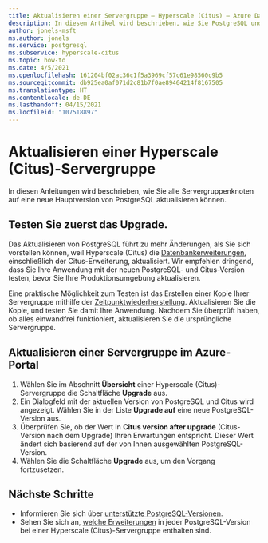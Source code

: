 ```yaml
---
title: Aktualisieren einer Servergruppe – Hyperscale (Citus) – Azure Database for PostgreSQL
description: In diesem Artikel wird beschrieben, wie Sie PostgreSQL und Citus in Azure Database for PostgreSQL aktualisieren können – Hyperscale (Citus).
author: jonels-msft
ms.author: jonels
ms.service: postgresql
ms.subservice: hyperscale-citus
ms.topic: how-to
ms.date: 4/5/2021
ms.openlocfilehash: 161204bf02ac36c1f5a3969cf57c61e98560c9b5
ms.sourcegitcommit: db925ea0af071d2c81b7f0ae89464214f8167505
ms.translationtype: HT
ms.contentlocale: de-DE
ms.lasthandoff: 04/15/2021
ms.locfileid: "107518897"
---
```

# <a name="upgrade-hyperscale-citus-server-group"></a>Aktualisieren einer Hyperscale (Citus)-Servergruppe

In diesen Anleitungen wird beschrieben, wie Sie alle Servergruppenknoten auf eine neue Hauptversion von PostgreSQL aktualisieren können.

## <a name="test-the-upgrade-first"></a>Testen Sie zuerst das Upgrade.

Das Aktualisieren von PostgreSQL führt zu mehr Änderungen, als Sie sich vorstellen können, weil Hyperscale (Citus) die [Datenbankerweiterungen](concepts-hyperscale-extensions.md), einschließlich der Citus-Erweiterung, aktualisiert.
Wir empfehlen dringend, dass Sie Ihre Anwendung mit der neuen PostgreSQL- und Citus-Version testen, bevor Sie Ihre Produktionsumgebung aktualisieren.

Eine praktische Möglichkeit zum Testen ist das Erstellen einer Kopie Ihrer Servergruppe mithilfe der [Zeitpunktwiederherstellung](concepts-hyperscale-backup.md#restore). Aktualisieren Sie die Kopie, und testen Sie damit Ihre Anwendung. Nachdem Sie überprüft haben, ob alles einwandfrei funktioniert, aktualisieren Sie die ursprüngliche Servergruppe.

## <a name="upgrade-a-server-group-in-the-azure-portal"></a>Aktualisieren einer Servergruppe im Azure-Portal

1. Wählen Sie im Abschnitt **Übersicht** einer Hyperscale (Citus)-Servergruppe die Schaltfläche **Upgrade** aus.
1. Ein Dialogfeld mit der aktuellen Version von PostgreSQL und Citus wird angezeigt.
   Wählen Sie in der Liste **Upgrade auf** eine neue PostgreSQL-Version aus.
1. Überprüfen Sie, ob der Wert in **Citus version after upgrade** (Citus-Version nach dem Upgrade) Ihren Erwartungen entspricht.
   Dieser Wert ändert sich basierend auf der von Ihnen ausgewählten PostgreSQL-Version.
1. Wählen Sie die Schaltfläche **Upgrade** aus, um den Vorgang fortzusetzen.

## <a name="next-steps"></a>Nächste Schritte

* Informieren Sie sich über [unterstützte PostgreSQL-Versionen](concepts-hyperscale-versions.md).
* Sehen Sie sich an, [welche Erweiterungen](concepts-hyperscale-extensions.md) in jeder PostgreSQL-Version bei einer Hyperscale (Citus)-Servergruppe enthalten sind.
